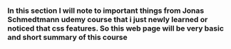 ###  In this section I will note to important things from Jonas Schmedtmann udemy course that i just newly learned or noticed that css features.  So this web page will be very basic and short summary of this course


